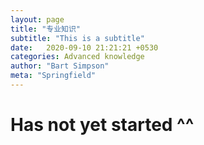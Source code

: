 ```yaml
---
layout: page
title: "专业知识"
subtitle: "This is a subtitle"
date:   2020-09-10 21:21:21 +0530
categories: Advanced knowledge
author: "Bart Simpson"
meta: "Springfield"
---
```


# Has not yet started ^^